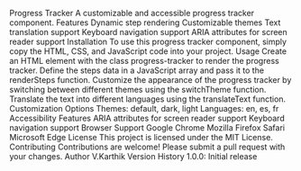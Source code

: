 Progress Tracker
A customizable and accessible progress tracker component.
Features
Dynamic step rendering
Customizable themes
Text translation support
Keyboard navigation support
ARIA attributes for screen reader support
Installation
To use this progress tracker component, simply copy the HTML, CSS, and JavaScript code into your project.
Usage
Create an HTML element with the class progress-tracker to render the progress tracker.
Define the steps data in a JavaScript array and pass it to the renderSteps function.
Customize the appearance of the progress tracker by switching between different themes using the switchTheme function.
Translate the text into different languages using the translateText function.
Customization Options
Themes: default, dark, light
Languages: en, es, fr
Accessibility Features
ARIA attributes for screen reader support
Keyboard navigation support
Browser Support
Google Chrome
Mozilla Firefox
Safari
Microsoft Edge
License
This project is licensed under the MIT License.
Contributing
Contributions are welcome! Please submit a pull request with your changes.
Author
V.Karthik
Version History
1.0.0: Initial release
